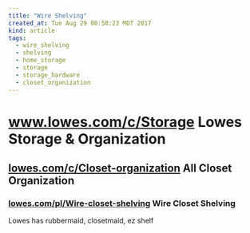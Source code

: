 ```yaml
---
title: "Wire Shelving"
created_at: Tue Aug 29 08:58:23 MDT 2017
kind: article
tags:
  - wire_shelving
  - shelving
  - home_storage
  - storage
  - storage_hardware
  - closet_organization
---
```


<h1>
  <a href="https://www.lowes.com/c/Storage-organization" target="_blank">www.lowes.com/c/Storage</a>
  Lowes Storage & Organization
</h1>

<h2>
  <a href="https://www.lowes.com/c/Closet-organization-Storage-organization" target="_blank">lowes.com/c/Closet-organization</a>
  All Closet Organization
</h2>

<h3>
  <a href="https://www.lowes.com/pl/Wire-closet-shelving-Closet-organization-Storage-organization/4294690630" target="_blank">lowes.com/pl/Wire-closet-shelving</a>
  Wire Closet Shelving
</h3>

Lowes has rubbermaid, closetmaid, ez shelf

<!--
html boilerplate
<a href="" target="_blank"></a>
<a name=""></a>
<img src="" width="400px">
<ul>
  <li></li>
</ul>
<pre>
</pre>
<pre><code>
</code></pre>
<math xmlns='http://www.w3.org/1998/Math/MathML' display='block'>
</math>
-->
